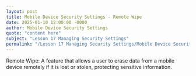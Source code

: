 ```yaml
---
layout: post
title: Mobile Device Security Settings - Remote Wipe
date: 2025-01-10 12:00:00 -0000
author: Mobile Device Security Settings
quote: "content here"
subject: "Lesson 17 Managing Security Settings"
permalink: "/Lesson 17 Managing Security Settings/Mobile Device Security Settings/Mobile Device Security Settings - Remote Wipe"
---
```


Remote Wipe: A feature that allows a user to erase data from a mobile device remotely if it is lost or stolen, protecting sensitive information.
